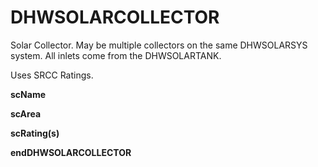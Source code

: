 # DHWSOLARCOLLECTOR

Solar Collector. May be multiple collectors on the same DHWSOLARSYS system. All inlets come from the DHWSOLARTANK.

Uses SRCC Ratings.

**scName**

**scArea**

**scRating(s)**

**endDHWSOLARCOLLECTOR**